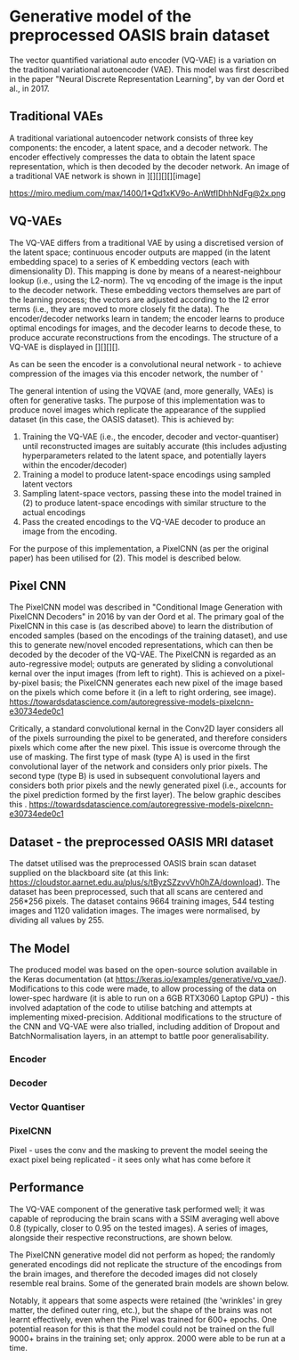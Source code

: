 # Generative model of the preprocessed OASIS brain dataset 
The vector quantified variational auto encoder (VQ-VAE) is a variation on the traditional variational autoencoder (VAE). This model was first described in the paper "Neural Discrete Representation Learning", by van der Oord et al., in 2017. 
## Traditional VAEs
A traditional variational autoencoder network consists of three key components: the encoder, a latent space, and a decoder network. The encoder effectively compresses the data to obtain the latent space representation, which is then decoded by the decoder network. An image of a traditional VAE network is shown in ][][][][][image]

https://miro.medium.com/max/1400/1*Qd1xKV9o-AnWtfIDhhNdFg@2x.png


## VQ-VAEs
The VQ-VAE differs from a traditional VAE by using a discretised version of the latent space; continuous encoder outputs are mapped (in the latent embedding space) to a series of K embedding vectors (each with dimensionality D). This mapping is done by means of a nearest-neighbour lookup (i.e., using the L2-norm). The vq encoding of the image is the input to the decoder network. 
These embedding vectors themselves are part of the learning process; the vectors are adjusted according to the l2 error terms (i.e., they are moved to more closely fit the data). 
The encoder/decoder networks learn in tandem; the encoder learns to produce optimal encodings for images, and the decoder learns to decode these, to produce accurate reconstructions from the encodings. The structure of a VQ-VAE is displayed in [][][][].

As can be seen the encoder is a convolutional neural network - to achieve compression of the images via this encoder network, the number of '


The general intention of using the VQVAE (and, more generally, VAEs) is often for generative tasks. The purpose of this implementation was to produce novel images which replicate the appearance of the supplied dataset (in this case, the OASIS dataset). This is achieved by:
1) Training the VQ-VAE (i.e., the encoder, decoder and vector-quantiser) until reconstructed images are suitably accurate (this includes adjusting hyperparameters related to the latent space, and potentially layers within the encoder/decoder)
2) Training a model to produce latent-space encodings using sampled latent vectors
3) Sampling latent-space vectors, passing these into the model trained in (2) to produce latent-space encodings with similar structure to the actual encodings
4) Pass the created encodings to the VQ-VAE decoder to produce an image from the encoding.

For the purpose of this implementation, a PixelCNN (as per the original paper) has been utilised for (2). This model is described below.
## Pixel CNN
The PixelCNN model was described in "Conditional Image Generation with PixelCNN Decoders" in 2016 by van der Oord et al. The primary goal of the PixelCNN in this case is (as described above) to learn the distribution of encoded samples (based on the encodings of the training dataset), and use this to generate new/novel encoded representations, which can then be decoded by the decoder of the VQ-VAE. The PixelCNN is regarded as an auto-regressive model; outputs are generated by sliding a convolutional kernal over the input images (from left to right). This is achieved on a pixel-by-pixel basis; the PixelCNN generates each new pixel of the image based on the pixels which come before it (in a left to right ordering, see image). 
https://towardsdatascience.com/autoregressive-models-pixelcnn-e30734ede0c1

Critically, a standard convolutional kernal in the Conv2D layer considers all of the pixels surrounding the pixel to be generated, and therefore considers pixels which come after the new pixel. This issue is overcome through the use of masking. The first type of mask (type A) is used in the first convolutional layer of the network and considers only prior pixels. The second type (type B) is used in subsequent convolutional layers and considers both prior pixels and the newly generated pixel (i.e., accounts for the pixel prediction formed by the first layer). The below graphic descibes this .
https://towardsdatascience.com/autoregressive-models-pixelcnn-e30734ede0c1


## Dataset - the preprocessed OASIS MRI dataset
The datset utilised was the preprocessed OASIS brain scan dataset supplied on the blackboard site (at this link: https://cloudstor.aarnet.edu.au/plus/s/tByzSZzvvVh0hZA/download). The dataset has been preprocessed, such that all scans are centered and 256*256 pixels. The dataset contains 9664 training images, 544 testing images and 1120 validation images. The images were normalised, by dividing all values by 255.

## The Model
The produced model was based on the open-source solution available in the Keras documentation (at https://keras.io/examples/generative/vq_vae/). Modifications to this code were made, to allow processing of the data on lower-spec hardware (it is able to run on a 6GB RTX3060 Laptop GPU) - this involved adaptation of the code to utilise batching and attempts at implementing mixed-precision. Additional modifications to the structure of the CNN and VQ-VAE were also trialled, including addition of Dropout and BatchNormalisation layers, in an attempt to battle poor generalisability.

### Encoder


### Decoder


### Vector Quantiser


### PixelCNN
Pixel - uses the conv and the masking to prevent the model seeing the exact pixel being replicated - it sees only what has come before it

## Performance
The VQ-VAE component of the generative task performed well; it was capable of reproducing the brain scans with a SSIM averaging well above 0.8 (typically, closer to 0.95 on the tested images). A series of images, alongside their respective reconstructions, are shown below. 

The PixelCNN generative model did not perform as hoped; the randomly generated encodings did not replicate the structure of the encodings from the brain images, and therefore the decoded images did not closely resemble real brains. Some of the generated brain models are shown below.


Notably, it appears that some aspects were retained (the 'wrinkles' in grey matter, the defined outer ring, etc.), but the shape of the brains was not learnt effectively, even when the Pixel was trained for 600+ epochs. One potential reason for this is that the model could not be trained on the full 9000+ brains in the training set; only approx. 2000 were able to be run at a time. 